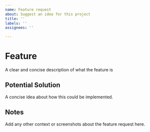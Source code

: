 ```yaml
---
name: Feature request
about: Suggest an idea for this project
title: ''
labels: ''
assignees: ''

---
```


# Feature
A clear and concise description of what the feature is

## Potential Solution
A concise idea about how this could be implemented.

## Notes
Add any other context or screenshots about the feature request here.
